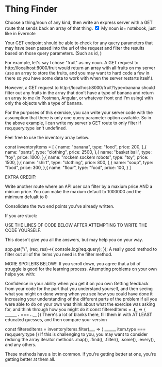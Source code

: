 # Thing Finder

Choose a thing/noun of any kind, then write an express server with a GET route that sends back an array of that thing. <input type="checkbox" checked>
My noun is= notebook, just like in Evernote

Your GET endpoint should be able to check for any query parameters that may have been passed into the url of the request and filter the results based on those query parameters. (Such as id, )

For example, let's say I chose "fruit" as my noun. A GET request to http://localhost:8000/fruit would return an array with all fruits on my server (use an array to store the fruits, and you may want to hard code a few in there so you have some data to work with when the server restarts itself.).

However, a GET request to http://localhost:8000/fruit?type=banana should filter out any fruits in the array that don't have a type of banana and return an array to me (in Postman, Angular, or whatever front end I'm using) with only the objects with a type of banana.

For the purposes of this exercise, you can write your server code with the assumption that there is only one query parameter option available. So in the above example, I can write my server's GET route to only filter if req.query.type isn't undefined.

Feel free to use the inventory array below.

const inventoryItems = [
    {
        name: "banana",
        type: "food",
        price: 200,
    },{
        name: "pants",
        type: "clothing",
        price: 2500,
    },{
        name: "basket ball",
        type: "toy",
        price: 1000,
    },{
        name: "rockem sockem robots",
        type: "toy",
        price: 1500,
    },{
        name: "shirt",
        type: "clothing",
        price: 800,
    },{
        name: "soup",
        type: "food",
        price: 300,
    },{
        name: "flour",
        type: "food",
        price: 100,
    }
]

EXTRA CREDIT:

Write another route where an API user can filter by a maxium price AND a minium price. You can make the maxium default to 1000000 and the minimum defualt to 0

Consolidate the two end points you've already written.

If you are stuck:

USE THE LINES OF CODE BELOW AFTER ATTEMPTING TO WRITE THE CODE YOURSELF.

This doesn't give you all the answers, but may help you on your way.

app.get("/", (req, res)=>{
    console.log(req.query);
});
A really good method to filter out all of the items you need is the filter method.

MORE SPOILERS BELOW!! If you scroll down, you agree that a bit of struggle is good for the learning process.
Attempting problems on your own helps you with:

Confidence in your ability when you get it on you own
Getting feedback from your code for the part that you understand yourself, and then seeing what you might on done wrong when you see how you could have done it
Increasing your understanding of the different parts of the problem if all you were able to do on your own was think about what the exercise was asking for, and think through how you might do it
const filteredItems = __________.______(_____ => {
    ______ ____.____ === ___.____.___
})
There's a lot of blanks there, fill them in with AT LEAST educated guesses, and then compare your version

const filteredItems = inventoryItems.filter(___ => {
    ______ item.type === req.query.type
})
If this is challenging to you, you may want to consider redoing the array iterator methods .map(), .find(), .filter(), .some(), .every(), and any others.

These methods have a lot in common. If you're getting better at one, you're getting better at them all.